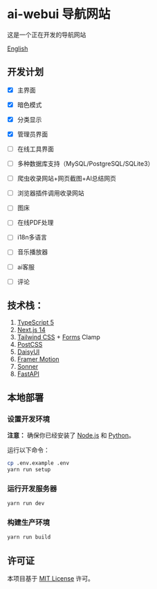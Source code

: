 # ai-webui 导航网站

这是一个正在开发的导航网站

[English](./README_en.md)

## 开发计划
- [x] 主界面
- [x] 暗色模式
- [x] 分类显示
- [x] 管理员界面
- [ ] 在线工具界面
- [ ] 多种数据库支持（MySQL/PostgreSQL/SQLite3）
- [ ] 爬虫收录网站+网页截图+AI总结网页
- [ ] 浏览器插件调用收录网站
- [ ] 图床
- [ ] 在线PDF处理
- [ ] i18n多语言
- [ ] 音乐播放器
- [ ] ai客服
- [ ] 评论


## 技术栈：

1. [TypeScript 5](https://www.typescriptlang.org/)
2. [Next.js 14](https://nextjs.org/)
3. [Tailwind CSS](https://tailwindcss.com/) + [Forms](https://github.com/tailwindlabs/tailwindcss-forms) Clamp
4. [PostCSS](https://postcss.org/)
5. [DaisyUI](https://daisyui.com/)
6. [Framer Motion](https://www.framer.com/motion/)
7. [Sonner](https://sonner.emilkowal.ski/)
8. [FastAPI](https://fastapi.tiangolo.com/)

## 本地部署

### 设置开发环境

**注意：** 确保你已经安装了 [Node.js](https://nodejs.org/en/) 和 [Python](https://www.python.org/)。

运行以下命令：
```sh
cp .env.example .env
yarn run setup
```

### 运行开发服务器

```sh
yarn run dev
```

### 构建生产环境

```sh
yarn run build
```

## 许可证

本项目基于 [MIT License](./LICENSE) 许可。